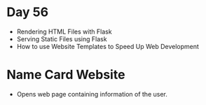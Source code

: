 # Day 56

- Rendering HTML Files with Flask
- Serving Static Files using Flask
- How to use Website Templates to Speed Up Web Development

# Name Card Website

- Opens web page containing information of the user.